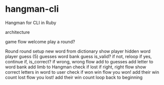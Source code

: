 # hangman-cli
Hangman for CLI in Ruby

architecture

game flow
  welcome
  play a round?

  Round
    round setup
      new word from dictionary
      show player hidden word
      player guess (5)
      guesses word bank
    guess
      is_valid?
        if not, reloop
        if yes, continue
    if, is_correct?
      if wrong, wrong flow
        add to guesses
        add letter to word bank
        add limb to Hangman
        check if lost
      if right, right flow
        show correct letters in word to user
        check if won
    win flow
      you won!
      add their win count
    lost flow
      you lost!
      add their win count
  loop back to beginning
